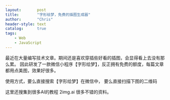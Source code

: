 ```yaml
---
layout:       post
title:        "字形绘梦，免费的插图生成器"
author:       "Chris"
header-style: text
catalog:      true
tags:
    - Web
    - JavaScript
---
```


最近在大量编写技术文章。期间还是喜欢穿插些好看的插图，会显得看上去没有那么累。
因此研发了一款微信小程序【字形绘梦】，反正拥有免费的额度，每篇文章都用点美图，效果好很多。

使用方式，要么直接搜索【字形绘梦】在微信中，
要么直接扫描下图的二维码


这里还搜集到很多AI的教程
2img.ai
很多不错的资料。

